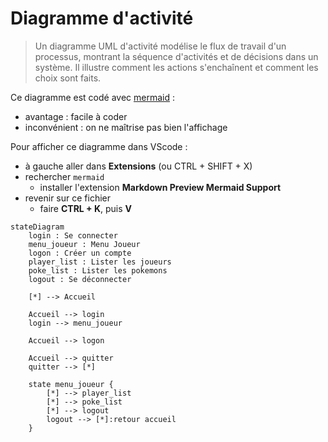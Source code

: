 # Diagramme d'activité

> Un diagramme UML d'activité modélise le flux de travail d'un processus, montrant la séquence d'activités et de décisions dans un système. Il illustre comment les actions s'enchaînent et comment les choix sont faits.

Ce diagramme est codé avec [mermaid](https://mermaid.js.org/syntax/stateDiagram.html) :

- avantage : facile à coder
- inconvénient : on ne maîtrise pas bien l'affichage

Pour afficher ce diagramme dans VScode : 

- à gauche aller dans **Extensions** (ou CTRL + SHIFT + X)
- rechercher `mermaid`
  - installer l'extension **Markdown Preview Mermaid Support**
- revenir sur ce fichier
  - faire **CTRL + K**, puis **V**


```mermaid
stateDiagram
    login : Se connecter
    menu_joueur : Menu Joueur
    logon : Créer un compte
    player_list : Lister les joueurs
    poke_list : Lister les pokemons
    logout : Se déconnecter
    
    [*] --> Accueil
    
    Accueil --> login
    login --> menu_joueur
    
    Accueil --> logon
    
    Accueil --> quitter
    quitter --> [*]
    
    state menu_joueur {
    	[*] --> player_list
    	[*] --> poke_list
    	[*] --> logout
        logout --> [*]:retour accueil
    }
```